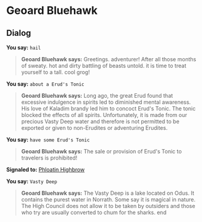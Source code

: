 # Geoard Bluehawk
## Dialog

**You say:** `hail`



>**Geoard Bluehawk says:** Greetings. adventurer! After all those months of sweaty. hot and dirty battling of beasts untold. it is time to treat yourself to a tall. cool grog!

**You say:** `about a Erud's Tonic`



>**Geoard Bluehawk says:** Long ago, the great Erud found that excessive indulgence in spirits led to diminished mental awareness. His love of Kaladim brandy led him to concoct Erud's Tonic. The tonic blocked the effects of all spirits. Unfortunately, it is made from our precious Vasty Deep water and therefore is not permitted to be exported or given to non-Erudites or adventuring Erudites.

**You say:** `have some Erud's Tonic`



>**Geoard Bluehawk says:** The sale or provision of Erud's Tonic to travelers is prohibited!


**Signaled to:**  [Phloatin Highbrow](/npc/24039)

**You say:** `Vasty Deep`



>**Geoard Bluehawk says:** The Vasty Deep is a lake located on Odus. It contains the purest water in Norrath. Some say it is magical in nature. The High Council does not allow it to be taken by outsiders and those who try are usually converted to chum for the sharks.
end

